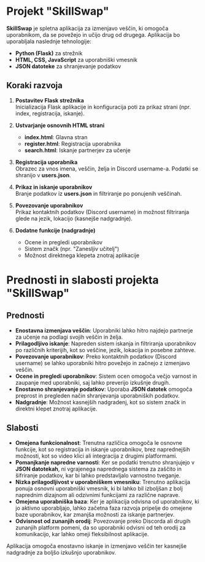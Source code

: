 # Projekt "SkillSwap"

**SkillSwap** je spletna aplikacija za izmenjavo veščin, ki omogoča uporabnikom, da se povežejo in učijo drug od drugega. Aplikacija bo uporabljala naslednje tehnologije:

- **Python (Flask)** za strežnik
- **HTML, CSS, JavaScript** za uporabniški vmesnik
- **JSON datoteke** za shranjevanje podatkov

## Koraki razvoja

1. **Postavitev Flask strežnika**  
   Inicializacija Flask aplikacije in konfiguracija poti za prikaz strani (npr. index, registracija, iskanje).

2. **Ustvarjanje osnovnih HTML strani**  
   - **index.html**: Glavna stran
   - **register.html**: Registracija uporabnika
   - **search.html**: Iskanje partnerjev za učenje

3. **Registracija uporabnika**  
   Obrazec za vnos imena, veščin, želja in Discord username-a. Podatki se shranijo v **users.json**.

4. **Prikaz in iskanje uporabnikov**  
   Branje podatkov iz **users.json** in filtriranje po ponujenih veščinah.

5. **Povezovanje uporabnikov**  
   Prikaz kontaktnih podatkov (Discord username) in možnost filtriranja glede na jezik, lokacijo (kasnejše nadgradnje).

6. **Dodatne funkcije (nadgradnje)**  
   - Ocene in pregledi uporabnikov
   - Sistem značk (npr. "Zanesljiv učitelj")
   - Možnost direktnega klepeta znotraj aplikacije

# Prednosti in slabosti projekta "SkillSwap"

## Prednosti

- **Enostavna izmenjava veščin**: Uporabniki lahko hitro najdejo partnerje za učenje na podlagi svojih veščin in želja.
- **Prilagodljivo iskanje**: Napreden sistem iskanja in filtriranja uporabnikov po različnih kriterijih, kot so veščine, jezik, lokacija in posebne zahteve.
- **Povezovanje uporabnikov**: Preko kontaktnih podatkov (Discord username) se lahko uporabniki hitro povežejo in začnejo z izmenjavo veščin.
- **Ocene in pregledi uporabnikov**: Sistem ocen omogoča večjo varnost in zaupanje med uporabniki, saj lahko preverijo izkušnje drugih.
- **Enostavno shranjevanje podatkov**: Uporaba **JSON datotek** omogoča preprost in pregleden način shranjevanja uporabniških podatkov.
- **Nadgradnje**: Možnost kasnejših nadgradenj, kot so sistem značk in direktni klepet znotraj aplikacije.

## Slabosti

- **Omejena funkcionalnost**: Trenutna različica omogoča le osnovne funkcije, kot so registracija in iskanje uporabnikov, brez naprednejših možnosti, kot so video klici ali integracija z drugimi platformami.
- **Pomanjkanje napredne varnosti**: Ker se podatki trenutno shranjujejo v **JSON datotekah**, ni vgrajenega naprednega sistema za zaščito in šifriranje podatkov, kar bi lahko predstavljalo varnostno tveganje.
- **Nizka prilagodljivost v uporabniškem vmesniku**: Trenutno aplikacija ponuja osnovni uporabniški vmesnik, ki bi lahko bil izboljšan z bolj naprednim dizajnom ali odzivnimi funkcijami za različne naprave.
- **Omejena uporabniška baza**: Ker je aplikacija odvisna od uporabnikov, ki jo aktivno uporabljajo, lahko začetna faza razvoja pripelje do omejene baze uporabnikov, kar zmanjša možnosti za iskanje partnerjev.
- **Odvisnost od zunanjih orodij**: Povezovanje preko Discorda ali drugih zunanjih platform pomeni, da so uporabniki odvisni od teh orodij za komunikacijo, kar lahko omeji fleksibilnost aplikacije.


Aplikacija omogoča enostavno iskanje in izmenjavo veščin ter kasnejše nadgradnje za boljšo izkušnjo uporabnikov.
